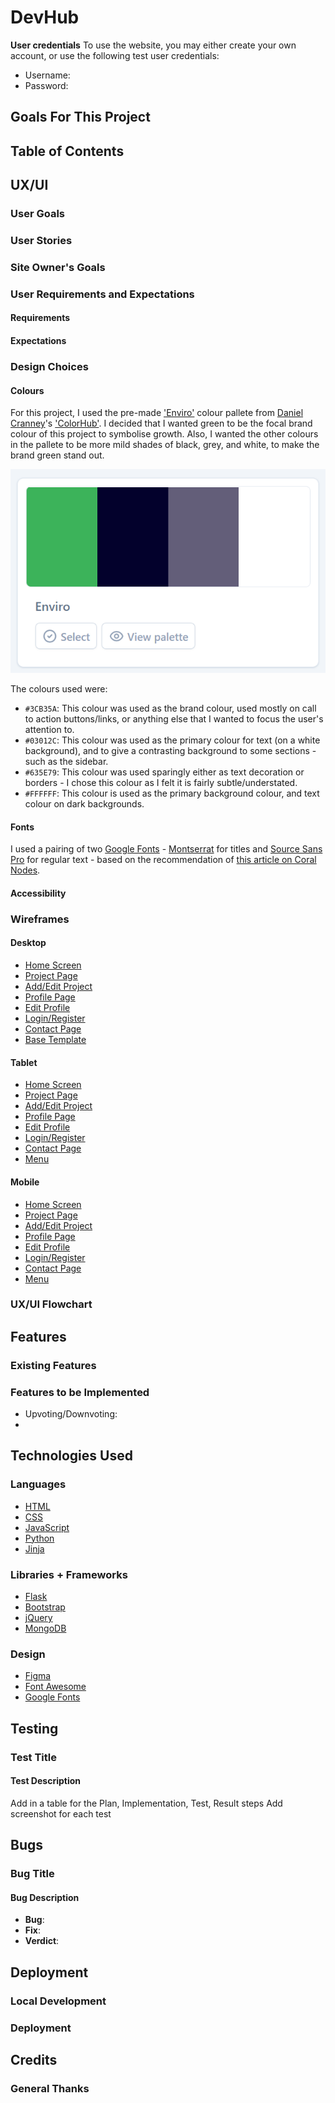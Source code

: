 # DevHub

**User credentials**
To use the website, you may either create your own account, or use the following test user credentials:
- Username:
- Password:

## Goals For This Project

## Table of Contents

## UX/UI

### User Goals

### User Stories

### Site Owner's Goals

### User Requirements and Expectations

#### Requirements

#### Expectations

### Design Choices

#### Colours
For this project, I used the pre-made ['Enviro'](https://colorhub.vercel.app/select-palette/enviro) colour pallete from [Daniel Cranney](https://twitter.com/danielcranney)'s ['ColorHub'](https://colorhub.vercel.app/). I decided that I wanted green to be the focal brand colour of this project to symbolise growth. Also, I wanted the other colours in the pallete to be more mild shades of black, grey, and white, to make the brand green stand out.

![Devhub's Colour Pallete](static/docs/readme/colour-palette.png)

The colours used were:
- `#3CB35A`: This colour was used as the brand colour, used mostly on call to action buttons/links, or anything else that I wanted to focus the user's attention to.
- `#03012C`: This colour was used as the primary colour for text (on a white background), and to give a contrasting background to some sections - such as the sidebar.
- `#635E79`: This colour was used sparingly either as text decoration or borders - I chose this colour as I felt it is fairly subtle/understated.
- `#FFFFFF`: This colour is used as the primary background colour, and text colour on dark backgrounds.

#### Fonts
I used a pairing of two [Google Fonts](https://fonts.google.com/) - [Montserrat](https://fonts.google.com/specimen/Montserrat?query=montserrat) for titles and [Source Sans Pro](https://fonts.google.com/specimen/Source+Sans+Pro?query=source+sans+pro) for regular text - based on the recommendation of [this article on Coral Nodes](https://www.coralnodes.com/best-google-font-combinations/).

#### Accessibility

### Wireframes

#### Desktop
- [Home Screen](docs/wireframes/homepage-desktop.png)
- [Project Page](docs/wireframes/individual-project-desktop.png)
- [Add/Edit Project](docs/wireframes/add-edit-project-desktop.png)
- [Profile Page](docs/wireframes/profile-page-desktop.png)
- [Edit Profile](docs/wireframes/edit-profile.desktop.png)
- [Login/Register](docs/wireframes/login-register-desktop.png)
- [Contact Page](docs/wireframes/contact-page-desktop.png)
- [Base Template](docs/wireframes/base-template.png)

#### Tablet
- [Home Screen](docs/wireframes/homepage-tablet.png)
- [Project Page](docs/wireframes/individual-project-tablet.png)
- [Add/Edit Project](docs/wireframes/add-edit-project-tablet.png)
- [Profile Page](docs/wireframes/profile-page-tablet.png)
- [Edit Profile](docs/wireframes/edit-profile.tablet.png)
- [Login/Register](docs/wireframes/login-register-tablet.png)
- [Contact Page](docs/wireframes/contact-page-tablet.png)
- [Menu](docs/wireframes/menu-tablet.png)

#### Mobile
- [Home Screen](docs/wireframes/homepage-mobile.png)
- [Project Page](docs/wireframes/individual-project-mobile.png)
- [Add/Edit Project](docs/wireframes/add-edit-project-mobile.png)
- [Profile Page](docs/wireframes/profile-page-mobile.png)
- [Edit Profile](docs/wireframes/edit-profile.mobile.png)
- [Login/Register](docs/wireframes/login-register-mobile.png)
- [Contact Page](docs/wireframes/contact-page-mobile.png)
- [Menu](docs/wireframes/menu-mobile.png)

### UX/UI Flowchart

## Features

### Existing Features

### Features to be Implemented
- Upvoting/Downvoting:
- 

## Technologies Used

### Languages
- [HTML](https://developer.mozilla.org/en-US/docs/Learn/Getting_started_with_the_web/HTML_basics)
- [CSS](https://developer.mozilla.org/en-US/docs/Web/CSS)
- [JavaScript](https://developer.mozilla.org/en-US/docs/Web/JavaScript)
- [Python](https://www.python.org/)
- [Jinja](https://jinja.palletsprojects.com/en/3.1.x/)

### Libraries + Frameworks
- [Flask](https://flask.palletsprojects.com/en/2.1.x/)
- [Bootstrap](https://getbootstrap.com/)
- [jQuery](https://jquery.com/)
- [MongoDB](https://www.mongodb.com/)

### Design
- [Figma](https://www.figma.com/)
- [Font Awesome](https://fontawesome.com/)
- [Google Fonts](https://fonts.google.com/)

## Testing

### Test Title

#### Test Description
Add in a table for the Plan, Implementation, Test, Result steps
Add screenshot for each test

## Bugs

### Bug Title

#### Bug Description
- **Bug**: 
- **Fix**:
- **Verdict**:

## Deployment

### Local Development

### Deployment

## Credits

### General Thanks